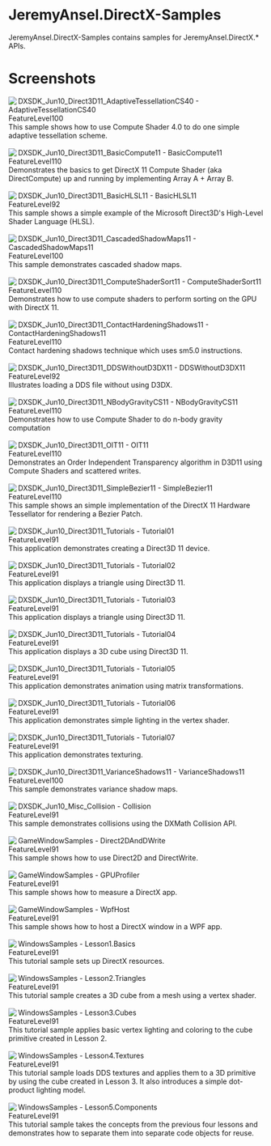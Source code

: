 # JeremyAnsel.DirectX-Samples

JeremyAnsel.DirectX-Samples contains samples for JeremyAnsel.DirectX.* APIs.

# Screenshots
<img align=left src="Images/DXSDK_Jun10_Direct3D11_AdaptiveTessellationCS40-AdaptiveTessellationCS40.jpg" />
DXSDK_Jun10_Direct3D11_AdaptiveTessellationCS40 - AdaptiveTessellationCS40<br />
FeatureLevel100<br />
This sample shows how to use Compute Shader 4.0 to do one simple adaptive tessellation scheme.<br />
<br clear=both />

<img align=left src="Images/DXSDK_Jun10_Direct3D11_BasicCompute11-BasicCompute11.jpg" />
DXSDK_Jun10_Direct3D11_BasicCompute11 - BasicCompute11<br />
FeatureLevel110<br />
Demonstrates the basics to get DirectX 11 Compute Shader (aka DirectCompute) up and running by implementing Array A + Array B.<br />
<br clear=both />

<img align=left src="Images/DXSDK_Jun10_Direct3D11_BasicHLSL11-BasicHLSL11.jpg" />
DXSDK_Jun10_Direct3D11_BasicHLSL11 - BasicHLSL11<br />
FeatureLevel92<br />
This sample shows a simple example of the Microsoft Direct3D's High-Level Shader Language (HLSL). <br />
<br clear=both />

<img align=left src="Images/DXSDK_Jun10_Direct3D11_CascadedShadowMaps11-CascadedShadowMaps11.jpg" />
DXSDK_Jun10_Direct3D11_CascadedShadowMaps11 - CascadedShadowMaps11<br />
FeatureLevel100<br />
This sample demonstrates cascaded shadow maps.<br />
<br clear=both />

<img align=left src="Images/DXSDK_Jun10_Direct3D11_ComputeShaderSort11-ComputeShaderSort11.jpg" />
DXSDK_Jun10_Direct3D11_ComputeShaderSort11 - ComputeShaderSort11<br />
FeatureLevel110<br />
Demonstrates how to use compute shaders to perform sorting on the GPU with DirectX 11.<br />
<br clear=both />

<img align=left src="Images/DXSDK_Jun10_Direct3D11_ContactHardeningShadows11-ContactHardeningShadows11.jpg" />
DXSDK_Jun10_Direct3D11_ContactHardeningShadows11 - ContactHardeningShadows11<br />
FeatureLevel110<br />
Contact hardening shadows technique which uses sm5.0 instructions.<br />
<br clear=both />

<img align=left src="Images/DXSDK_Jun10_Direct3D11_DDSWithoutD3DX11-DDSWithoutD3DX11.jpg" />
DXSDK_Jun10_Direct3D11_DDSWithoutD3DX11 - DDSWithoutD3DX11<br />
FeatureLevel92<br />
Illustrates loading a DDS file without using D3DX.<br />
<br clear=both />

<img align=left src="Images/DXSDK_Jun10_Direct3D11_NBodyGravityCS11-NBodyGravityCS11.jpg" />
DXSDK_Jun10_Direct3D11_NBodyGravityCS11 - NBodyGravityCS11<br />
FeatureLevel110<br />
Demonstrates how to use Compute Shader to do n-body gravity computation<br />
<br clear=both />

<img align=left src="Images/DXSDK_Jun10_Direct3D11_OIT11-OIT11.jpg" />
DXSDK_Jun10_Direct3D11_OIT11 - OIT11<br />
FeatureLevel110<br />
Demonstrates an Order Independent Transparency algorithm in D3D11 using Compute Shaders and scattered writes.<br />
<br clear=both />

<img align=left src="Images/DXSDK_Jun10_Direct3D11_SimpleBezier11-SimpleBezier11.jpg" />
DXSDK_Jun10_Direct3D11_SimpleBezier11 - SimpleBezier11<br />
FeatureLevel110<br />
This sample shows an simple implementation of the DirectX 11 Hardware Tessellator for rendering a Bezier Patch.<br />
<br clear=both />

<img align=left src="Images/DXSDK_Jun10_Direct3D11_Tutorials-Tutorial01.jpg" />
DXSDK_Jun10_Direct3D11_Tutorials - Tutorial01<br />
FeatureLevel91<br />
This application demonstrates creating a Direct3D 11 device.<br />
<br clear=both />

<img align=left src="Images/DXSDK_Jun10_Direct3D11_Tutorials-Tutorial02.jpg" />
DXSDK_Jun10_Direct3D11_Tutorials - Tutorial02<br />
FeatureLevel91<br />
This application displays a triangle using Direct3D 11.<br />
<br clear=both />

<img align=left src="Images/DXSDK_Jun10_Direct3D11_Tutorials-Tutorial03.jpg" />
DXSDK_Jun10_Direct3D11_Tutorials - Tutorial03<br />
FeatureLevel91<br />
This application displays a triangle using Direct3D 11.<br />
<br clear=both />

<img align=left src="Images/DXSDK_Jun10_Direct3D11_Tutorials-Tutorial04.jpg" />
DXSDK_Jun10_Direct3D11_Tutorials - Tutorial04<br />
FeatureLevel91<br />
This application displays a 3D cube using Direct3D 11.<br />
<br clear=both />

<img align=left src="Images/DXSDK_Jun10_Direct3D11_Tutorials-Tutorial05.jpg" />
DXSDK_Jun10_Direct3D11_Tutorials - Tutorial05<br />
FeatureLevel91<br />
This application demonstrates animation using matrix transformations.<br />
<br clear=both />

<img align=left src="Images/DXSDK_Jun10_Direct3D11_Tutorials-Tutorial06.jpg" />
DXSDK_Jun10_Direct3D11_Tutorials - Tutorial06<br />
FeatureLevel91<br />
This application demonstrates simple lighting in the vertex shader.<br />
<br clear=both />

<img align=left src="Images/DXSDK_Jun10_Direct3D11_Tutorials-Tutorial07.jpg" />
DXSDK_Jun10_Direct3D11_Tutorials - Tutorial07<br />
FeatureLevel91<br />
This application demonstrates texturing.<br />
<br clear=both />

<img align=left src="Images/DXSDK_Jun10_Direct3D11_VarianceShadows11-VarianceShadows11.jpg" />
DXSDK_Jun10_Direct3D11_VarianceShadows11 - VarianceShadows11<br />
FeatureLevel100<br />
This sample demonstrates variance shadow maps.<br />
<br clear=both />

<img align=left src="Images/DXSDK_Jun10_Misc_Collision-Collision.jpg" />
DXSDK_Jun10_Misc_Collision - Collision<br />
FeatureLevel91<br />
This sample demonstrates collisions using the DXMath Collision API.<br />
<br clear=both />

<img align=left src="Images/GameWindowSamples-Direct2DAndDWrite.jpg" />
GameWindowSamples - Direct2DAndDWrite<br />
FeatureLevel91<br />
This sample shows how to use Direct2D and DirectWrite.<br />
<br clear=both />

<img align=left src="Images/GameWindowSamples-GPUProfiler.jpg" />
GameWindowSamples - GPUProfiler<br />
FeatureLevel91<br />
This sample shows how to measure a DirectX app.<br />
<br clear=both />

<img align=left src="Images/GameWindowSamples-WpfHost.jpg" />
GameWindowSamples - WpfHost<br />
FeatureLevel91<br />
This sample shows how to host a DirectX window in a WPF app.<br />
<br clear=both />

<img align=left src="Images/WindowsSamples-Lesson1.Basics.jpg" />
WindowsSamples - Lesson1.Basics<br />
FeatureLevel91<br />
This tutorial sample sets up DirectX resources.<br />
<br clear=both />

<img align=left src="Images/WindowsSamples-Lesson2.Triangles.jpg" />
WindowsSamples - Lesson2.Triangles<br />
FeatureLevel91<br />
This tutorial sample creates a 3D cube from a mesh using a vertex shader.<br />
<br clear=both />

<img align=left src="Images/WindowsSamples-Lesson3.Cubes.jpg" />
WindowsSamples - Lesson3.Cubes<br />
FeatureLevel91<br />
This tutorial sample applies basic vertex lighting and coloring to the cube primitive created in Lesson 2.<br />
<br clear=both />

<img align=left src="Images/WindowsSamples-Lesson4.Textures.jpg" />
WindowsSamples - Lesson4.Textures<br />
FeatureLevel91<br />
This tutorial sample loads DDS textures and applies them to a 3D primitive by using the cube created in Lesson 3. It also introduces a simple dot-product lighting model.<br />
<br clear=both />

<img align=left src="Images/WindowsSamples-Lesson5.Components.jpg" />
WindowsSamples - Lesson5.Components<br />
FeatureLevel91<br />
This tutorial sample takes the concepts from the previous four lessons and demonstrates how to separate them into separate code objects for reuse.<br />
<br clear=both />

